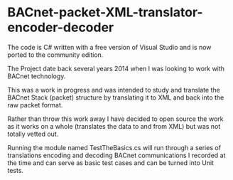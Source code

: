 # BACnet-packet-XML-translator-encoder-decoder

The code is C# written with a free version of Visual Studio and is now ported to the community edition.

The Project date back several years 2014 when I was looking to work with BACnet technology.

This was a work in progress and was intended to study and translate the BACnet Stack (packet) structure by translating it to XML and back into the raw packet format.

Rather than throw this work away I have decided to open source the work as it works on a whole (translates the data to and from XML) but was not totally vetted out. 

Running the module named TestTheBasics.cs will run through a series of translations encoding and decoding BACnet communications I recorded at the time and can serve as basic test cases and can be turned into Unit tests.
